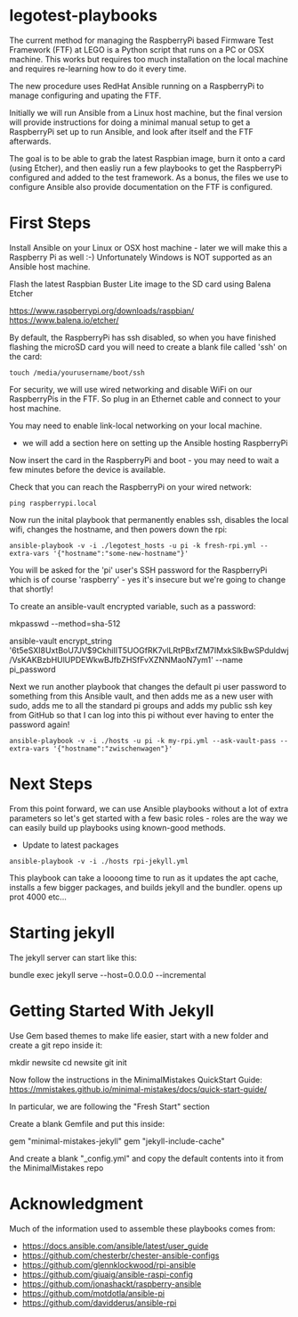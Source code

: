 # legotest-playbooks

The current method for managing the RaspberryPi based Firmware Test
Framework (FTF) at LEGO is a Python script that runs on a PC or OSX
machine. This works but requires too much installation on the local
machine and requires re-learning how to do it every time.

The new procedure uses RedHat Ansible running on a RaspberryPi to
manage configuring and upating the FTF.

Initially we will run Ansible from a Linux host machine, but the final
version will provide instructions for doing a minimal manual setup
to get a RaspberryPi set up to run Ansible, and look after itself and
the FTF afterwards.

The goal is to be able to grab the latest Raspbian image, burn it onto
a card (using Etcher), and then easliy run a few playbooks to get the
RaspberryPi configured and added to the test framework. As a bonus, the
files we use to configure Ansible also provide documentation on the 
FTF is configured.

# First Steps

Install Ansible on your Linux or OSX host machine - later we will make
this a Raspberry Pi as well :-) Unfortunately Windows is NOT supported
as an Ansible host machine.

Flash the latest Raspbian Buster Lite image to the SD card using
Balena Etcher

https://www.raspberrypi.org/downloads/raspbian/
https://www.balena.io/etcher/

By default, the RaspberryPi has ssh disabled, so when you have finished
flashing the microSD card you will need to create a blank file 
called 'ssh' on the card:

```
touch /media/yourusername/boot/ssh
```

For security, we will use wired networking and disable WiFi on our
RaspberryPis in the FTF. So plug in an Ethernet cable and connect to
your host machine.

You may need to enable link-local networking on your local machine.

 - we will add a section here on setting up the Ansible hosting RaspberryPi

Now insert the card in the RaspberryPi and boot - you may need to wait
a few minutes before the device is available.

Check that you can reach the RaspberryPi on your wired network:

```
ping raspberrypi.local
```

Now run the inital playbook that permanently enables ssh, disables
the local wifi, changes the hostname, and then powers down the rpi:

```
ansible-playbook -v -i ./legotest_hosts -u pi -k fresh-rpi.yml --extra-vars '{"hostname":"some-new-hostname"}' 
```

You will be asked for the 'pi' user's SSH password for the
RaspberryPi which is of course 'raspberry' - yes it's insecure
but we're going to change that shortly!




 
To create an ansible-vault encrypted variable, such as a password:

mkpasswd --method=sha-512

ansible-vault encrypt_string '$6$t5eSXI8UxtBoU7JV$9CkhiIIT5UOGfRK7vlLRtPBxfZM7IMxkSlkBwSPduldwj/VsKAKBzbHUlUPDEWkwBJfbZHSfFvXZNNMaoN7ym1' --name pi_password

Next we run another playbook that changes the default pi user password
to something from this Ansible vault, and then adds me as a new user
with sudo, adds me to all the standard pi groups and adds my public
ssh key from GitHub so that I can log into this pi without ever having
to enter the password again!

```
ansible-playbook -v -i ./hosts -u pi -k my-rpi.yml --ask-vault-pass --extra-vars '{"hostname":"zwischenwagen"}' 

```

# Next Steps

From this point forward, we can use Ansible playbooks without a lot of extra parameters
so let's get started with a few basic roles - roles are the way we can easily build up
playbooks using known-good methods.

- Update to latest packages

```
ansible-playbook -v -i ./hosts rpi-jekyll.yml 
```

This playbook can take a loooong time to run as it updates the apt cache, installs a few
bigger packages, and builds jekyll and the bundler. opens up prot 4000 etc...

# Starting jekyll

The jekyll server can start like this:

bundle exec jekyll serve --host=0.0.0.0 --incremental

# Getting Started With Jekyll

Use Gem based themes to make life easier, start with a new folder and
create a git repo inside it:

mkdir newsite
cd newsite
git init

Now follow the instructions in the MinimalMistakes QuickStart Guide:
https://mmistakes.github.io/minimal-mistakes/docs/quick-start-guide/

In particular, we are following the "Fresh Start" section

Create a blank Gemfile and put this inside:

gem "minimal-mistakes-jekyll"
gem "jekyll-include-cache"

And create a blank "_config.yml" and copy the default contents into it from
the MinimalMistakes repo



# Acknowledgment

Much of the information used to assemble these playbooks comes from:

- https://docs.ansible.com/ansible/latest/user_guide
- https://github.com/chesterbr/chester-ansible-configs
- https://github.com/glennklockwood/rpi-ansible
- https://github.com/giuaig/ansible-raspi-config
- https://github.com/jonashackt/raspberry-ansible
- https://github.com/motdotla/ansible-pi
- https://github.com/davidderus/ansible-rpi

